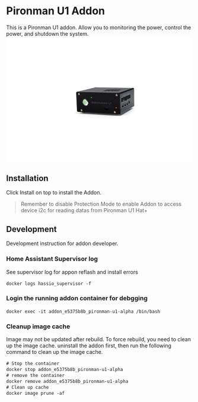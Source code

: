 # Pironman U1 Addon

This is a Pironman U1 addon. Allow you to monitoring the power, control the power, and shutdown the system.
![Pironman U1](./img/pironman-u1.jpg)

## Installation

Click Install on top to install the Addon.

> Remember to disable Protection Mode to enable Addon to access device i2c for reading datas from Pironman U1 Hat+




## Development

Development instruction for addon developer.

### Home Assistant Supervisor log

See supervisor log for appon reflash and install errors

```
docker logs hassio_supervisor -f
```

### Login the running addon container for debgging

```
docker exec -it addon_e5375b8b_pironman-u1-alpha /bin/bash
```


### Cleanup image cache

Image may not be updated after rebuild. To force rebuild, you need to clean up the image cache.
uninstall the addon first, then run the following command to clean up the image cache.

```
# Stop the container
docker stop addon_e5375b8b_pironman-u1-alpha
# remove the container
docker remove addon_e5375b8b_pironman-u1-alpha
# Clean up cache
docker image prune -af
```

